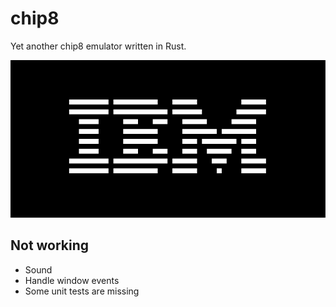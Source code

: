 # chip8

Yet another chip8 emulator written in Rust.

![IBM logo](https://github.com/philipliu/chip8/blob/master/demo/ibm.png?raw=true)

## Not working 
- Sound
- Handle window events
- Some unit tests are missing